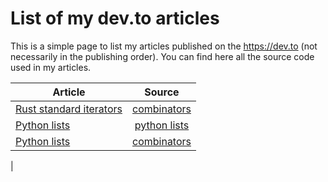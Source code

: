 # List of my dev.to articles

This is a simple page to list my articles published on the https://dev.to (not necessarily in the publishing order).
You can find here all the source code used in my articles.

| Article      | Source           | 
| --------------------------------------------------------------------------------- |:-------------:|
| [Rust standard iterators](https://dev.to/dandyvica/rust-standard-iterators-1of6)  | [combinators](https://github.com/dandyvica/articles/tree/master/combinators)
| [Python lists](https://dev.to/dandyvica/lists-arrays-vectors-linear-containers-in-python-ruby-and-rust-17mn)  | [python lists](https://github.com/dandyvica/articles/tree/master/combinators)
| [Python lists]()  | [combinators](https://github.com/dandyvica/articles/tree/master/combinators)
| 

